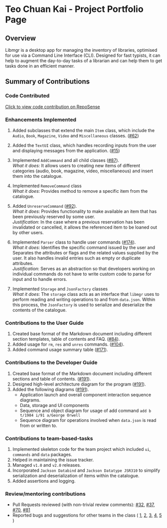 # Teo Chuan Kai - Project Portfolio Page

## Overview

Libmgr is a desktop app for managing the inventory of libraries, optimised for use via a Command Line Interface (CLI). 
Designed for fast typists, it can help to augment the day-to-day tasks of a librarian and can help them to get tasks done in an efficient manner.

## Summary of Contributions

### Code Contributed

[Click to view code contribution on RepoSense](https://nus-cs2113-ay2122s1.github.io/tp-dashboard/?search=t16&sort=groupTitle&sortWithin=title&timeframe=commit&mergegroup=&groupSelect=groupByRepos&breakdown=true&checkedFileTypes=docs~functional-code~test-code~other&since=2021-09-25&tabOpen=true&tabType=authorship&tabAuthor=exetr&tabRepo=AY2122S1-CS2113-T16-1%2Ftp%5Bmaster%5D&authorshipIsMergeGroup=false&authorshipFileTypes=docs~functional-code~test-code~other&authorshipIsBinaryFileTypeChecked=false)

### Enhancements Implemented

1. Added subclasses that extend the main `Item` class, which include the `Audio`, `Book`, `Magazine`, `Video` and `Miscellaneous` classes. ([#62](https://github.com/AY2122S1-CS2113-T16-1/tp/pull/62))

2. Added the `TextUI` class, which handles recording inputs from the user and displaying messages from the application. ([#15](https://github.com/AY2122S1-CS2113-T16-1/tp/pull/15))

1. Implemented `AddCommand` and all child classes ([#87](https://github.com/AY2122S1-CS2113-T16-1/tp/pull/87)).
<br> _What it does:_  It allows users to creating new items of different categories (audio, book, magazine, video, miscellaneous) and insert them into the catalogue.

2. Implemented `RemoveCommand` class
<br> _What it does_: Provides method to remove a specific item from the catalogue.

3. Added `UnreserveCommand` ([#92](https://github.com/AY2122S1-CS2113-T16-1/tp/pull/92)).
<br> _What it does_: Provides functionality to make available an item that has been previously reserved by some user.
<br> _Justification_: In the case where a previous reservation has been invalidated or cancelled, it allows the referenced item to be loaned out by other users.

3. Implemented `Parser` class to handle user commands ([#174](https://github.com/AY2122S1-CS2113-T16-1/tp/pull/174)).
<br> _What it does_: Identifies the specific command issued by the user and Separates the attributes or flags and the related values supplied by the user. It also handles invalid entries such as empty or duplicate attributes.
<br> _Justification_: Serves as an abstraction so that developers working on individual commands do not have to write custom code to parse for input and to handle errors.

4. Implemented `Storage` and `JsonFactory` classes 
<br> _What it does_: The `storage` class acts as an interface that `libmgr` uses to perform reading and writing operations to and from `data.json`. Within this process, the `JsonFactory` is used to serialize and deserialize the contents of the catalogue.

### Contributions to the User Guide

1. Created base format of the Markdown document including different section templates, table of contents and FAQ. ([#84](https://github.com/AY2122S1-CS2113-T16-1/tp/pull/84)).
2. Added usage for `rm`, `res` and `unres` commands. ([#104](https://github.com/AY2122S1-CS2113-T16-1/tp/pull/104)).
3. Added command usage summary table ([#171](https://github.com/AY2122S1-CS2113-T16-1/tp/pull/171)).


### Contributions to the Developer Guide

1. Created base format of the Markdown document including different sections and table of contents. ([#191](https://github.com/AY2122S1-CS2113-T16-1/tp/pull/191/files)).
2. Designed high-level architecture diagram for the program ([#191](https://github.com/AY2122S1-CS2113-T16-1/tp/pull/191/files)).
3. Added the following diagrams ([#191](https://github.com/AY2122S1-CS2113-T16-1/tp/pull/191/files)).
   - Application launch and overall component interaction sequence diagrams.
   - Data, storage and UI components
   - Sequence and object diagram for usage of add command `add b t/1984 i/91 a/George Orwell`
   - Sequence diagram for operations involved when `data.json` is read from or written to.

### Contributions to team-based-tasks

1. Implemented skeleton code for the team project which included `ui`, `commands` and `data` packages.
2. Helped in maintaining the issue tracker.
3. Managed `v1.0` and `v2.0` releases.
4. Incorporated `Jackson Databind` and `Jackson Datatype JSR310` to simplify serialization and deserialization of items within the catalogue.
5. Added assertions and logging.


### Review/mentoring contributions
- Pull Requests reviewed (with non-trivial review comments): [#32](https://github.com/AY2122S1-CS2113-T16-1/tp/pull/32), [#37](https://github.com/AY2122S1-CS2113-T16-1/tp/pull/37), [#70](https://github.com/AY2122S1-CS2113-T16-1/tp/pull/70), [#81](https://github.com/AY2122S1-CS2113-T16-1/tp/pull/81)
- Reported bugs and suggestions for other teams in the class (
   [1](https://github.com/exetr/ped/issues/1),
   [2](https://github.com/exetr/ped/issues/2),
   [3](https://github.com/exetr/ped/issues/3),
   [4](https://github.com/exetr/ped/issues/4),
   [5](https://github.com/exetr/ped/issues/5)
)

